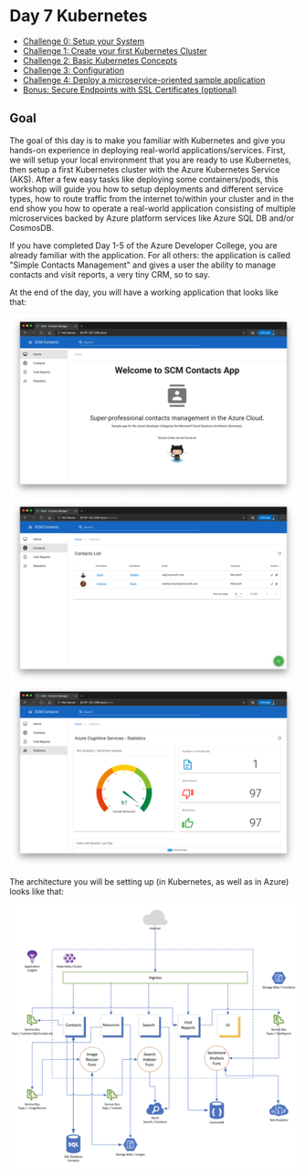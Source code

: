 # Day 7 Kubernetes

- [Challenge 0: Setup your System](./challenges/challenge-0.md)
- [Challenge 1: Create your first Kubernetes Cluster](./challenges/challenge-1.md)
- [Challenge 2: Basic Kubernetes Concepts](./challenges/challenge-2.md)
- [Challenge 3: Configuration](./challenges/challenge-3.md)
- [Challenge 4: Deploy a microservice-oriented sample application](./challenges/challenge-4.md)
- [Bonus: Secure Endpoints with SSL Certificates (optional)](./challenges/bonus-1.md)

## Goal

The goal of this day is to make you familiar with Kubernetes and give you hands-on experience in deploying real-world applications/services. First, we will setup your local environment that you are ready to use Kubernetes, then setup a first Kubernetes cluster with the Azure Kubernetes Service (AKS). After a few easy tasks like deploying some containers/pods, this workshop will guide you how to setup deployments and different service types, how to route traffic from the internet to/within your cluster and in the end show you how to operate a real-world application consisting of multiple microservices backed by Azure platform services like Azure SQL DB and/or CosmosDB.

If you have completed Day 1-5 of the Azure Developer College, you are already familiar with the application. For all others: the application is called "Simple Contacts Management" and gives a user the ability to manage contacts and visit reports, a very tiny CRM, so to say.

At the end of the day, you will have a working application that looks like that:

![home](./challenges/img/app_home.png)
![contacts](./challenges/img/app_contacts.png)
![stats](./challenges/img/app_stats.png)

The architecture you will be setting up (in Kubernetes, as well as in Azure) looks like that:

![aks](./challenges/img/aks_arch.png)
